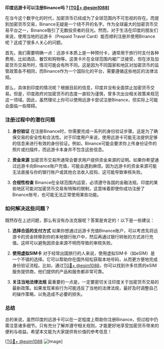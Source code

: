 **印度远游卡可以注册Binance吗？[[TG💪+ @esim1088](https://t.me/s/esim1088)]**

在当今这个数字化的时代，加密货币已经成为了全球范围内不可忽视的存在。而提到加密货币交易，Binance无疑是一个绕不开的名字。作为全球最大的加密货币交易平台之一，Binance吸引了无数投资者的目光。然而，对于生活在印度的朋友们来说，使用当地的远游卡（Prepaid Travel Card）能否顺利注册并使用Binance呢？这成了很多人关心的问题。

首先，我们需要明确一点：远游卡本质上是一种预付卡，通常用于旅行时支付各种费用，比如酒店、餐饮和购物等。这类卡片在全球范围内被广泛接受，但在涉及加密货币交易所时，情况可能会有所不同。这是因为不同国家和地区对加密货币的监管政策各不相同，而Binance作为一个国际化的平台，需要遵循这些地区的法律法规。

那么，具体到印度的情况呢？根据目前的信息，印度并没有全面禁止加密货币交易。但是，印度政府对加密货币的态度一直较为谨慎，曾多次出台相关政策来规范这一领域。因此，虽然理论上你可以使用远游卡尝试注册Binance，但实际上可能会面临一些障碍。

### **注册过程中的潜在问题**

1. **身份验证**
   在注册Binance时，你需要完成一系列的身份验证步骤。这是为了确保交易的安全性和合法性。对于印度用户来说，使用远游卡可能无法提供足够的信息来进行有效的身份验证。例如，Binance可能会要求你上传身份证件的照片或扫描件，而远游卡本身并不包含这些信息。

2. **资金来源**
   加密货币交易所通常会要求用户提供资金来源的证明。如果你希望通过远游卡向Binance账户充值，可能会遇到麻烦。因为远游卡的资金来源可能无法直接与你的银行账户或其他合法收入挂钩，这可能导致审核失败。

3. **合规性检查**
   Binance在全球范围内运营，必须遵守各国的金融法规。印度的某些地区可能对加密货币交易有特殊的限制，这意味着即使你成功注册了Binance账号，也可能无法正常使用某些功能。

### **如何解决这些问题？**

既然存在上述问题，那么有没有办法克服呢？答案是肯定的！以下是一些建议：

1. **选择合适的支付方式**
   如果你想通过远游卡充值Binance账户，可以考虑先将远游卡的资金转移到你的本地银行账户中，然后再通过银行转账的方式进行充值。这样可以避免因资金来源不明而导致的审核失败。

2. **使用虚拟SIM卡**
   对于经常出国旅行的人来说，使用虚拟SIM卡（如eSIM）是一个不错的选择。它可以帮助你在国外轻松获取本地号码，从而更方便地完成身份验证流程。比如，通过[TG💪+ @esim1088](https://t.me/s/esim1088)，你可以找到许多优质的eSIM服务提供商，他们提供的产品和服务都非常可靠。

3. **关注当地法律法规**
   最重要的一点是，一定要密切关注印度关于加密货币交易的最新政策。如果发现某些行为可能违反了当地的法律法规，最好及时调整自己的操作策略，以免造成不必要的损失。

### **总结**

总的来说，虽然印度的远游卡可以在一定程度上帮助你注册Binance，但过程中仍需注意诸多细节。只有充分了解并遵守相关规则，才能更好地享受加密货币带来的便利与收益。希望本文能为大家提供有价值的参考信息！

[[TG💪+ @esim1088](https://t.me/s/esim1088) ![Image](https://i.postimg.cc/4NQfJmqS/Snipaste-2025-05-13-00-14-12.png)]